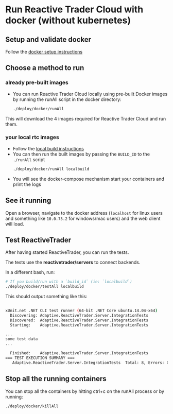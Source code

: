 # Run Reactive Trader Cloud with docker (without kubernetes)

## Setup and validate docker
Follow the [docker setup instructions](https://github.com/AdaptiveConsulting/ReactiveTraderCloud/blob/master/docs/deployment/docker-setup.md)

## Choose a method to run
### already pre-built images
- You can run Reactive Trader Cloud locally using pre-built Docker images by running the runAll script in the docker directory:
    ```bash
    ./deploy/docker/runAll
    ```

This will download the 4 images required for Reactive Trader Cloud and run them.

### your local rtc images
- Follow the [local build instructions](https://github.com/AdaptiveConsulting/ReactiveTraderCloud/blob/master/docs/deployment/build-rtc-locally.md)
- You can then run the built images by passing the `BUILD_ID` to the `./runAll` script
    ```bash
    ./deploy/docker/runAll localbuild
    ```
- You will see the docker-compose mechanism start your containers and print the logs

## See it running
Open a browser, navigate to the docker address (`localhost` for linux users and something like `10.0.75.2` for windows/mac users) and the web client will load.

## Test ReactiveTrader
After having started ReactiveTrader, you can run the tests.

The tests use the **reactivetrader/servers** to connect backends.

In a different bash, run:
```bash
# If you build/run with a `build_id` (ie: `localbuild`)
./deploy/docker/testAll localbuild
```

This should output something like this:
```bash
 
xUnit.net .NET CLI test runner (64-bit .NET Core ubuntu.14.04-x64)
  Discovering: Adaptive.ReactiveTrader.Server.IntegrationTests
  Discovered:  Adaptive.ReactiveTrader.Server.IntegrationTests
  Starting:    Adaptive.ReactiveTrader.Server.IntegrationTests

...
some test data
...

  Finished:    Adaptive.ReactiveTrader.Server.IntegrationTests
=== TEST EXECUTION SUMMARY ===
   Adaptive.ReactiveTrader.Server.IntegrationTests  Total: 8, Errors: 0, Failed: 0, Skipped: 0, Time: 9.464s
```

## Stop all the running containers
You can stop all the containers by hitting ctrl+c on the runAll process or by running:
```bash
./deploy/docker/killAll
```
